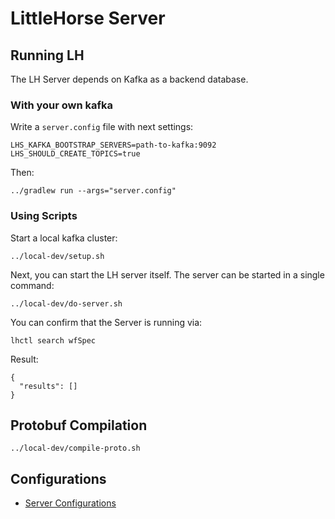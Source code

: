 # LittleHorse Server

## Running LH

The LH Server depends on Kafka as a backend database.

### With your own kafka

Write a `server.config` file with next settings:

```
LHS_KAFKA_BOOTSTRAP_SERVERS=path-to-kafka:9092
LHS_SHOULD_CREATE_TOPICS=true
```

Then:

```
../gradlew run --args="server.config"
```

### Using Scripts

Start a local kafka cluster:

```
../local-dev/setup.sh
```

Next, you can start the LH server itself. The server can be started in a single command:

```
../local-dev/do-server.sh
```

You can confirm that the Server is running via:

```
lhctl search wfSpec
```

Result:

```
{
  "results": []
}
```

## Protobuf Compilation

```
../local-dev/compile-proto.sh
```

## Configurations

- [Server Configurations](../docs/SERVER_CONFIGURATIONS.md)
